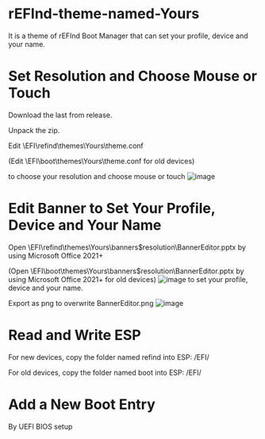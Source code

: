 # rEFInd-theme-named-Yours
It is a theme of rEFInd Boot Manager that can set your profile, device and your name.

# Set Resolution and Choose Mouse or Touch
Download the last from release.

Unpack the zip.

Edit \EFI\refind\themes\Yours\theme.conf

(Edit \EFI\boot\themes\Yours\theme.conf for old devices)

to choose your resolution and choose mouse or touch
![image](https://user-images.githubusercontent.com/69227436/162579811-bf3277c0-0ce0-4c35-b22a-a49370ae34fc.png)

# Edit Banner to Set Your Profile, Device and Your Name
Open \EFI\refind\themes\Yours\banners\$resolution\BannerEditor.pptx by using Microsoft Office 2021+

(Open \EFI\boot\themes\Yours\banners\$resolution\BannerEditor.pptx by using Microsoft Office 2021+ for old devices)
![image](https://user-images.githubusercontent.com/69227436/162580042-d32719bf-5091-41cd-976e-527087642f37.png)
to set your profile, device and your name.

Export as png to overwrite BannerEditor.png
![image](https://user-images.githubusercontent.com/69227436/162580182-73dcc418-c6e0-4802-af90-daab30ede40d.png)

# Read and Write ESP
For new devices, copy the folder named refind into ESP: /EFI/

For old devices, copy the folder named boot into ESP: /EFI/

# Add a New Boot Entry
By UEFI BIOS setup
